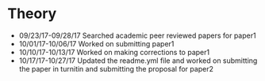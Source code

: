 # Theory

* 09/23/17-09/28/17 Searched academic peer reviewed papers for paper1 
* 10/01/17-10/06/17 Worked on submitting paper1
* 10/10/17-10/13/17 Worked on making corrections to paper1 
* 10/17/17-10/27/17 Updated the readme.yml file and worked on submitting the paper in turnitin and submitting the proposal for paper2
